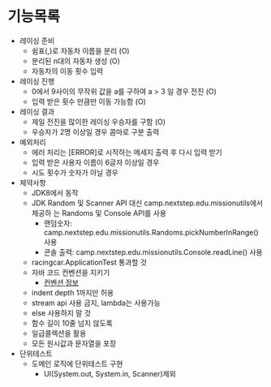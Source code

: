# 기능목록

- 레이싱 준비
    - 쉼표(,)로 자동차 이름을 분리 (O)
    - 분리된 n대의 자동차 생성 (O)
    - 자동차의 이동 횟수 입력
- 레이싱 진행
    - 0에서 9사이의 무작위 값을 a를 구하여 a > 3 일 경우 전진 (O)
    - 입력 받은 횟수 만큼만 이동 가능함 (O)
- 레이싱 결과
    - 제일 전진을 많이한 레이싱 우승자를 구함 (O)
    - 우승자가 2명 이상일 경우 콤마로 구분 출력
- 예외처리
    - 에러 처리는 [ERROR]로 시작하는 메세지 출력 후 다시 입력 받기
    - 입력 받은 사용자 이름이 6글자 이상일 경우
    - 시도 횟수가 숫자가 아닐 경우
- 제약사항
    - JDK8에서 동작
    - JDK Random 및 Scanner API 대신 camp.nextstep.edu.missionutils에서 제공하
      는 Randoms 및 Console API를 사용
        - 랜덤숫자: camp.nextstep.edu.missionutils.Randoms.pickNumberInRange() 사용
        - 콘솔 출력: camp.nextstep.edu.missionutils.Console.readLine() 사용
    - racingcar.ApplicationTest 통과할 것
    - 자바 코드 컨벤션을 지키기
        - [컨벤션 정보](https://github.com/woowacourse/woowacourse-docs/tree/master/styleguide/java])
    - indent depth 1까지만 허용
    - stream api 사용 금지, lambda는 사용가능
    - else 사용하지 말 것
    - 함수 길이 10줄 넘지 않도록
    - 일급콜렉션을 활용
    - 모든 원시값과 문자열을 포장
- 단위테스트
    - 도메인 로직에 단위테스트 구현
        - UI(System.out, System.in, Scanner)제외
